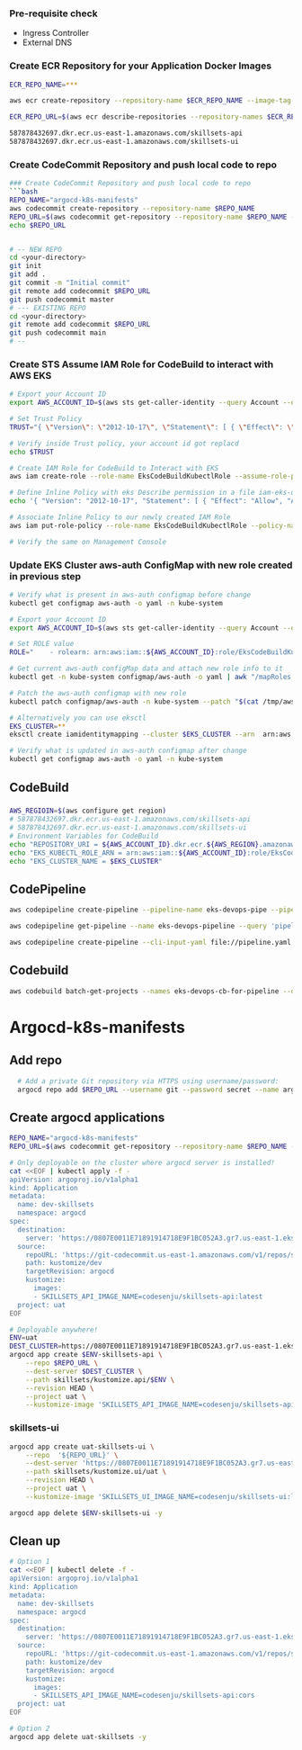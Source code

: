 ### Pre-requisite check
- Ingress Controller
- External DNS

### Create ECR Repository for your Application Docker Images
```bash
ECR_REPO_NAME=***

aws ecr create-repository --repository-name $ECR_REPO_NAME --image-tag-mutability IMMUTABLE --image-scanning-configuration scanOnPush=true

ECR_REPO_URL=$(aws ecr describe-repositories --repository-names $ECR_REPO_NAME --query 'repositories[0].repositoryUri' --output text)

587878432697.dkr.ecr.us-east-1.amazonaws.com/skillsets-api
587878432697.dkr.ecr.us-east-1.amazonaws.com/skillsets-ui
```

### Create CodeCommit Repository and push local code to repo
```bash
### Create CodeCommit Repository and push local code to repo
```bash
REPO_NAME="argocd-k8s-manifests"
aws codecommit create-repository --repository-name $REPO_NAME
REPO_URL=$(aws codecommit get-repository --repository-name $REPO_NAME --query 'repositoryMetadata.cloneUrlHttp' --output text)
echo $REPO_URL


# -- NEW REPO
cd <your-directory>
git init
git add .
git commit -m "Initial commit"
git remote add codecommit $REPO_URL
git push codecommit master
# --- EXISTING REPO
cd <your-directory>
git remote add codecommit $REPO_URL
git push codecommit main
# --
```
### Create STS Assume IAM Role for CodeBuild to interact with AWS EKS
```bash
# Export your Account ID
export AWS_ACCOUNT_ID=$(aws sts get-caller-identity --query Account --output text)

# Set Trust Policy
TRUST="{ \"Version\": \"2012-10-17\", \"Statement\": [ { \"Effect\": \"Allow\", \"Principal\": { \"AWS\": \"arn:aws:iam::${AWS_ACCOUNT_ID}:root\" }, \"Action\": \"sts:AssumeRole\" } ] }"

# Verify inside Trust policy, your account id got replacd
echo $TRUST

# Create IAM Role for CodeBuild to Interact with EKS
aws iam create-role --role-name EksCodeBuildKubectlRole --assume-role-policy-document "$TRUST" --output text --query 'Role.Arn's

# Define Inline Policy with eks Describe permission in a file iam-eks-describe-policy
echo '{ "Version": "2012-10-17", "Statement": [ { "Effect": "Allow", "Action": "eks:Describe*", "Resource": "*" } ] }' > /tmp/iam-eks-describe-policy

# Associate Inline Policy to our newly created IAM Role
aws iam put-role-policy --role-name EksCodeBuildKubectlRole --policy-name eks-describe --policy-document file:///tmp/iam-eks-describe-policy

# Verify the same on Management Console
```

### Update EKS Cluster aws-auth ConfigMap with new role created in previous step
```bash
# Verify what is present in aws-auth configmap before change
kubectl get configmap aws-auth -o yaml -n kube-system

# Export your Account ID
export AWS_ACCOUNT_ID=$(aws sts get-caller-identity --query Account --output text)

# Set ROLE value
ROLE="    - rolearn: arn:aws:iam::${AWS_ACCOUNT_ID}:role/EksCodeBuildKubectlRole\n      username: build\n      groups:\n        - system:masters"

# Get current aws-auth configMap data and attach new role info to it
kubectl get -n kube-system configmap/aws-auth -o yaml | awk "/mapRoles: \|/{print;print \"$ROLE\";next}1" > /tmp/aws-auth-patch.yml

# Patch the aws-auth configmap with new role
kubectl patch configmap/aws-auth -n kube-system --patch "$(cat /tmp/aws-auth-patch.yml)"

# Alternatively you can use eksctl
EKS_CLUSTER=**
eksctl create iamidentitymapping --cluster $EKS_CLUSTER --arn  arn:aws:iam::${AWS_ACCOUNT_ID}:role/EksCodeBuildKubectlRole --username build --group system:masters

# Verify what is updated in aws-auth configmap after change
kubectl get configmap aws-auth -o yaml -n kube-system
```

## CodeBuild

###
```bash
AWS_REGIOIN=$(aws configure get region)
# 587878432697.dkr.ecr.us-east-1.amazonaws.com/skillsets-api
# 587878432697.dkr.ecr.us-east-1.amazonaws.com/skillsets-ui
# Environment Variables for CodeBuild
echo "REPOSITORY_URI = ${AWS_ACCOUNT_ID}.dkr.ecr.${AWS_REGION}.amazonaws.com/skillsets"
echo "EKS_KUBECTL_ROLE_ARN = arn:aws:iam::${AWS_ACCOUNT_ID}:role/EksCodeBuildKubectlRole"
echo "EKS_CLUSTER_NAME = $EKS_CLUSTER"
```

## CodePipeline
```bash
aws codepipeline create-pipeline --pipeline-name eks-devops-pipe --pipeline file://pipeline.json
```

```bash
aws codepipeline get-pipeline --name eks-devops-pipeline --query 'pipeline' --output yaml > pipeline.yaml

aws codepipeline create-pipeline --cli-input-yaml file://pipeline.yaml
```

## Codebuild
```bash
aws codebuild batch-get-projects --names eks-devops-cb-for-pipeline --query 'projects[0]' --output yaml > project.yaml
```

# Argocd-k8s-manifests

## Add repo
```bash
  # Add a private Git repository via HTTPS using username/password:
  argocd repo add $REPO_URL --username git --password secret --name argocd-k8s-manifests
```
## Create argocd applications
```bash
REPO_NAME="argocd-k8s-manifests"
REPO_URL=$(aws codecommit get-repository --repository-name $REPO_NAME --query 'repositoryMetadata.cloneUrlHttp' --output text)
```
```bash
# Only deployable on the cluster where argocd server is installed!
cat <<EOF | kubectl apply -f -
apiVersion: argoproj.io/v1alpha1
kind: Application
metadata:
  name: dev-skillsets
  namespace: argocd
spec:
  destination:
    server: 'https://0807E0011E71891914718E9F1BC052A3.gr7.us-east-1.eks.amazonaws.com'
  source:
    repoURL: 'https://git-codecommit.us-east-1.amazonaws.com/v1/repos/skillsets'
    path: kustomize/dev
    targetRevision: argocd
    kustomize:
      images:
      - SKILLSETS_API_IMAGE_NAME=codesenju/skillsets-api:latest
  project: uat
EOF

# Deployable anywhere!
ENV=uat
DEST_CLUSTER=https://0807E0011E71891914718E9F1BC052A3.gr7.us-east-1.eks.amazonaws.com
argocd app create $ENV-skillsets-api \
    --repo $REPO_URL \
    --dest-server $DEST_CLUSTER \
    --path skillsets/kustomize.api/$ENV \
    --revision HEAD \
    --project uat \
    --kustomize-image 'SKILLSETS_API_IMAGE_NAME=codesenju/skillsets-api:cors'

```
### skillsets-ui
```bash
argocd app create uat-skillsets-ui \
    --repo  '${REPO_URL}' \
    --dest-server 'https://0807E0011E71891914718E9F1BC052A3.gr7.us-east-1.eks.amazonaws.com' \
    --path skillsets/kustomize.ui/uat \
    --revision HEAD \
    --project uat \
    --kustomize-image 'SKILLSETS_UI_IMAGE_NAME=codesenju/skillsets-ui:latest'

argocd app delete $ENV-skillsets-ui -y
```
## Clean up
```bash
# Option 1
cat <<EOF | kubectl delete -f -
apiVersion: argoproj.io/v1alpha1
kind: Application
metadata:
  name: dev-skillsets
  namespace: argocd
spec:
  destination:
    server: 'https://0807E0011E71891914718E9F1BC052A3.gr7.us-east-1.eks.amazonaws.com'
  source:
    repoURL: 'https://git-codecommit.us-east-1.amazonaws.com/v1/repos/skillsets'
    path: kustomize/dev
    targetRevision: argocd
    kustomize:
      images:
      - SKILLSETS_API_IMAGE_NAME=codesenju/skillsets-api:cors
  project: uat
EOF

# Option 2
argocd app delete uat-skillsets -y
```
